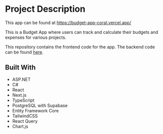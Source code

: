 # Project Description

This app can be found at https://budget-app-coral.vercel.app/

This is a Budget App where users can track and calculate their budgets and expenses for various projects.

This repository contains the frontend code for the app. The backend code can be found [here](https://github.com/jdplumst/budget-app-server).

## Built With

- ASP.NET
- C#
- React
- Next.js
- TypeScript
- PostgreSQL with Supabase
- Entity Framework Core
- TailwindCSS
- React Query
- Chart.js
